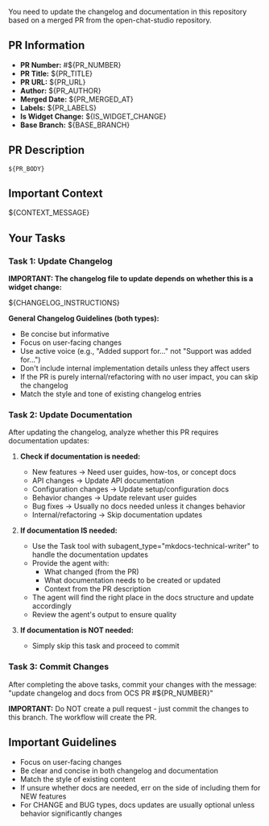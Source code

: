 You need to update the changelog and documentation in this repository based on a merged PR from the open-chat-studio repository.

## PR Information
- **PR Number:** #${PR_NUMBER}
- **PR Title:** ${PR_TITLE}
- **PR URL:** ${PR_URL}
- **Author:** ${PR_AUTHOR}
- **Merged Date:** ${PR_MERGED_AT}
- **Labels:** ${PR_LABELS}
- **Is Widget Change:** ${IS_WIDGET_CHANGE}
- **Base Branch:** ${BASE_BRANCH}

## PR Description
```
${PR_BODY}
```

## Important Context
${CONTEXT_MESSAGE}

## Your Tasks

### Task 1: Update Changelog

**IMPORTANT: The changelog file to update depends on whether this is a widget change:**

${CHANGELOG_INSTRUCTIONS}

**General Changelog Guidelines (both types):**
- Be concise but informative
- Focus on user-facing changes
- Use active voice (e.g., "Added support for..." not "Support was added for...")
- Don't include internal implementation details unless they affect users
- If the PR is purely internal/refactoring with no user impact, you can skip the changelog
- Match the style and tone of existing changelog entries

### Task 2: Update Documentation

After updating the changelog, analyze whether this PR requires documentation updates:

1. **Check if documentation is needed:**
   - New features → Need user guides, how-tos, or concept docs
   - API changes → Update API documentation
   - Configuration changes → Update setup/configuration docs
   - Behavior changes → Update relevant user guides
   - Bug fixes → Usually no docs needed unless it changes behavior
   - Internal/refactoring → Skip documentation updates

2. **If documentation IS needed:**
   - Use the Task tool with subagent_type="mkdocs-technical-writer" to handle the documentation updates
   - Provide the agent with:
     * What changed (from the PR)
     * What documentation needs to be created or updated
     * Context from the PR description
   - The agent will find the right place in the docs structure and update accordingly
   - Review the agent's output to ensure quality

3. **If documentation is NOT needed:**
   - Simply skip this task and proceed to commit

### Task 3: Commit Changes

After completing the above tasks, commit your changes with the message:
"update changelog and docs from OCS PR #${PR_NUMBER}"

**IMPORTANT:** Do NOT create a pull request - just commit the changes to this branch. The workflow will create the PR.

## Important Guidelines

- Focus on user-facing changes
- Be clear and concise in both changelog and documentation
- Match the style of existing content
- If unsure whether docs are needed, err on the side of including them for NEW features
- For CHANGE and BUG types, docs updates are usually optional unless behavior significantly changes
